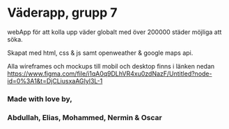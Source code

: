 # Väderapp, grupp 7
webApp för att kolla upp väder globalt med över 200000 städer möjliga att söka.

Skapat med html, css & js samt openweather & google maps api.

Alla wireframes och mockups till mobil och desktop finns i länken nedan  
https://www.figma.com/file/i1qA0q9DLhVR4xu0zdNazF/Untitled?node-id=0%3A1&t=DjCLiusxaAGIyl3L-1

### Made with love by,
### Abdullah, Elias, Mohammed, Nermin & Oscar

